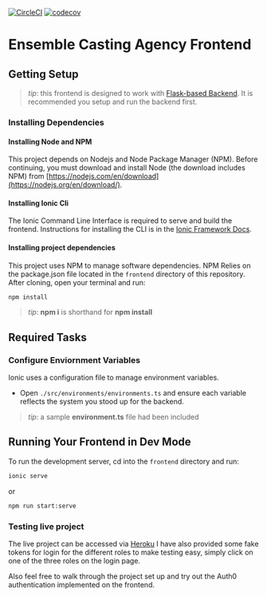 [![CircleCI](https://circleci.com/gh/kalsmic/Ensemble/tree/master.svg?style=svg)](https://circleci.com/gh/kalsmic/Ensemble/tree/master)
[![codecov](https://codecov.io/gh/kalsmic/Ensemble/branch/master/graph/badge.svg)](https://codecov.io/gh/kalsmic/Ensemble)

# Ensemble Casting Agency Frontend

## Getting Setup

> _tip_: this frontend is designed to work with [Flask-based Backend](../backend). It is recommended you setup and run the backend first.

### Installing Dependencies

#### Installing Node and NPM

This project depends on Nodejs and Node Package Manager (NPM). Before continuing, you must download and install Node (the download includes NPM) from [https://nodejs.com/en/download](https://nodejs.org/en/download/).

#### Installing Ionic Cli

The Ionic Command Line Interface is required to serve and build the frontend. Instructions for installing the CLI  is in the [Ionic Framework Docs](https://ionicframework.com/docs/installation/cli).

#### Installing project dependencies

This project uses NPM to manage software dependencies. NPM Relies on the package.json file located in the `frontend` directory of this repository. After cloning, open your terminal and run:

```bash
npm install
```

>_tip_: **npm i** is shorthand for **npm install**

## Required Tasks

### Configure Enviornment Variables

Ionic uses a configuration file to manage environment variables.

- Open `./src/environments/environments.ts` and ensure each variable reflects the system you stood up for the backend.

>_tip_: a sample **environment.ts** file had been included

## Running Your Frontend in Dev Mode

To run the development server, cd into the `frontend` directory and run:

```bash
ionic serve
```

or

```bash
npm run start:serve
```

### Testing live project

 The live project can be accessed via [Heroku](https://ensemble-pro.herokuapp.com/)
 I have also provided some fake tokens for login for the different roles to make testing easy, simply click on one of the three roles on the login page.

 Also feel free to walk through the project set up and try out the Auth0 authentication implemented on the frontend.
